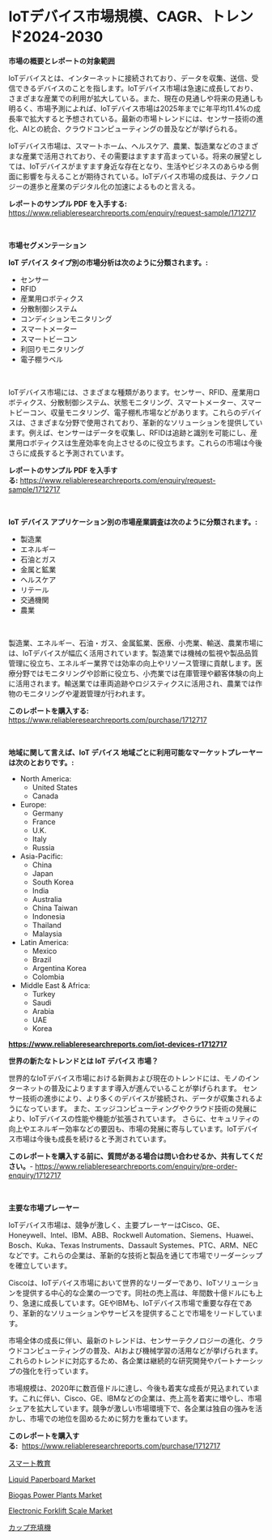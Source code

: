 <p><h1>IoTデバイス市場規模、CAGR、トレンド2024-2030</h1></p><p><strong>市場の概要とレポートの対象範囲</strong></p>
<p><p>IoTデバイスとは、インターネットに接続されており、データを収集、送信、受信できるデバイスのことを指します。IoTデバイス市場は急速に成長しており、さまざまな産業での利用が拡大している。また、現在の見通しや将来の見通しも明るく、市場予測によれば、IoTデバイス市場は2025年までに年平均11.4%の成長率で拡大すると予想されている。最新の市場トレンドには、センサー技術の進化、AIとの統合、クラウドコンピューティングの普及などが挙げられる。</p><p>IoTデバイス市場は、スマートホーム、ヘルスケア、農業、製造業などのさまざまな産業で活用されており、その需要はますます高まっている。将来の展望としては、IoTデバイスがますます身近な存在となり、生活やビジネスのあらゆる側面に影響を与えることが期待されている。IoTデバイス市場の成長は、テクノロジーの進歩と産業のデジタル化の加速によるものと言える。</p></p>
<p><strong>レポートのサンプル PDF を入手する:</strong> <a href="https://www.reliableresearchreports.com/enquiry/request-sample/1712717">https://www.reliableresearchreports.com/enquiry/request-sample/1712717</a></p>
<p>&nbsp;</p>
<p><strong>市場セグメンテーション</strong></p>
<p><strong>IoT デバイス タイプ別の市場分析は次のように分類されます。:</strong></p>
<p><ul><li>センサー</li><li>RFID</li><li>産業用ロボティクス</li><li>分散制御システム</li><li>コンディションモニタリング</li><li>スマートメーター</li><li>スマートビーコン</li><li>利回りモニタリング</li><li>電子棚ラベル</li></ul></p>
<p>&nbsp;</p>
<p><p>IoTデバイス市場には、さまざまな種類があります。センサー、RFID、産業用ロボティクス、分散制御システム、状態モニタリング、スマートメーター、スマートビーコン、収量モニタリング、電子棚札市場などがあります。これらのデバイスは、さまざまな分野で使用されており、革新的なソリューションを提供しています。例えば、センサーはデータを収集し、RFIDは追跡と識別を可能にし、産業用ロボティクスは生産効率を向上させるのに役立ちます。これらの市場は今後さらに成長すると予測されています。</p></p>
<p><strong>レポートのサンプル PDF を入手する:</strong>&nbsp;<a href="https://www.reliableresearchreports.com/enquiry/request-sample/1712717">https://www.reliableresearchreports.com/enquiry/request-sample/1712717</a></p>
<p>&nbsp;</p>
<p><strong> IoT デバイス アプリケーション別の市場産業調査は次のように分類されます。:</strong></p>
<p><ul><li>製造業</li><li>エネルギー</li><li>石油とガス</li><li>金属と鉱業</li><li>ヘルスケア</li><li>リテール</li><li>交通機関</li><li>農業</li></ul></p>
<p>&nbsp;</p>
<p><p>製造業、エネルギー、石油・ガス、金属鉱業、医療、小売業、輸送、農業市場には、IoTデバイスが幅広く活用されています。製造業では機械の監視や製品品質管理に役立ち、エネルギー業界では効率の向上やリソース管理に貢献します。医療分野ではモニタリングや診断に役立ち、小売業では在庫管理や顧客体験の向上に活用されます。輸送業では車両追跡やロジスティクスに活用され、農業では作物のモニタリングや灌漑管理が行われます。</p></p>
<p><strong>このレポートを購入する:</strong>&nbsp; <a href="https://www.reliableresearchreports.com/purchase/1712717">https://www.reliableresearchreports.com/purchase/1712717</a></p>
<p>&nbsp;</p>
<p><strong>地域に関して言えば、IoT デバイス 地域ごとに利用可能なマーケットプレーヤーは次のとおりです。:</strong></p>
<p><ul>
    <li>
        North America:
        <ul>
            <li>United States</li>
            <li>Canada</li>
        </ul>
    </li>
    <li>
        Europe:
        <ul>
            <li>Germany</li>
            <li>France</li>
            <li>U.K.</li>
            <li>Italy</li>
            <li>Russia</li>
        </ul>
    </li>
    <li>
        Asia-Pacific:
        <ul>
            <li>China</li>
            <li>Japan</li>
            <li>South Korea</li>
            <li>India</li>
            <li>Australia</li>
            <li>China Taiwan</li>
            <li>Indonesia</li>
            <li>Thailand</li>
            <li>Malaysia</li>
        </ul>
    </li>
    <li>
        Latin America:
        <ul>
            <li>Mexico</li>
            <li>Brazil</li>
            <li>Argentina Korea</li>
            <li>Colombia</li>
        </ul>
    </li>
    <li>
        Middle East & Africa:
        <ul>
            <li>Turkey</li>
            <li>Saudi</li>
            <li>Arabia</li>
            <li>UAE</li>
            <li>Korea</li>
        </ul>
    </li>
    </ul></p>
<p><strong><a href="https://www.reliableresearchreports.com/iot-devices-r1712717">https://www.reliableresearchreports.com/iot-devices-r1712717</a></strong>&nbsp;</p>
<p><strong>世界の新たなトレンドとは IoT デバイス 市場？</strong></p>
<p><p>世界的なIoTデバイス市場における新興および現在のトレンドには、モノのインターネットの普及によりますます導入が進んでいることが挙げられます。 センサー技術の進歩により、より多くのデバイスが接続され、データが収集されるようになっています。 また、エッジコンピューティングやクラウド技術の発展により、IoTデバイスの性能や機能が拡張されています。 さらに、セキュリティの向上やエネルギー効率などの要因も、市場の発展に寄与しています。IoTデバイス市場は今後も成長を続けると予測されています。</p></p>
<p><strong>このレポートを購入する前に、質問がある場合は問い合わせるか、共有してください。</strong>- <a href="https://www.reliableresearchreports.com/enquiry/pre-order-enquiry/1712717">https://www.reliableresearchreports.com/enquiry/pre-order-enquiry/1712717</a></p>
<p>&nbsp;</p>
<p><strong>主要な市場プレーヤー</strong></p>
<p><p>IoTデバイス市場は、競争が激しく、主要プレーヤーはCisco、GE、Honeywell、Intel、IBM、ABB、Rockwell Automation、Siemens、Huawei、Bosch、Kuka、Texas Instruments、Dassault Systemes、PTC、ARM、NECなどです。これらの企業は、革新的な技術と製品を通じて市場でリーダーシップを確立しています。</p><p>Ciscoは、IoTデバイス市場において世界的なリーダーであり、IoTソリューションを提供する中心的な企業の一つです。同社の売上高は、年間数十億ドルにも上り、急速に成長しています。GEやIBMも、IoTデバイス市場で重要な存在であり、革新的なソリューションやサービスを提供することで市場をリードしています。</p><p>市場全体の成長に伴い、最新のトレンドは、センサーテクノロジーの進化、クラウドコンピューティングの普及、AIおよび機械学習の活用などが挙げられます。これらのトレンドに対応するため、各企業は継続的な研究開発やパートナーシップの強化を行っています。</p><p>市場規模は、2020年に数百億ドルに達し、今後も着実な成長が見込まれています。これに伴い、Cisco、GE、IBMなどの企業は、売上高を着実に増やし、市場シェアを拡大しています。競争が激しい市場環境下で、各企業は独自の強みを活かし、市場での地位を固めるために努力を重ねています。</p></p>
<p><strong>このレポートを購入する:</strong>&nbsp;&nbsp;<a href="https://www.reliableresearchreports.com/purchase/1712717">https://www.reliableresearchreports.com/purchase/1712717</a></p>
<p><p><a href="https://github.com/zjkmgcs938405/Market-Research-Report-List-1/blob/main/714820942381.md">スマート教育</a></p><p><a href="https://issuu.com/reportprime-2/docs/liquid-paperboard-market-size-2030.pptx">Liquid Paperboard Market</a></p><p><a href="https://www.linkedin.com/pulse/analyzing-biogas-power-plants-market-global-industry-perspective-yuguf?trackingId=OmycFdPGwS5g%2Fp46W9tG9Q%3D%3D">Biogas Power Plants Market</a></p><p><a href="https://www.linkedin.com/pulse/electronic-forklift-scale-market-size-outlook-forecast-2024-9bcxe?trackingId=LrtU8pxBe6zDkrEVhUTfNw%3D%3D">Electronic Forklift Scale Market</a></p><p><a href="https://medium.com/@arimuller2009/%E3%82%AB%E3%83%83%E3%83%97%E5%85%85%E5%A1%AB%E6%A9%9F%E5%B8%82%E5%A0%B4%E5%B1%95%E6%9C%9B-%E7%94%A3%E6%A5%AD%E6%A6%82%E6%B3%81%E3%81%8A%E3%82%88%E3%81%B3%E4%BA%88%E6%B8%AC-2024%E5%B9%B4%E3%81%8B%E3%82%892031%E5%B9%B4-43b033d68de1">カップ充填機</a></p></p>